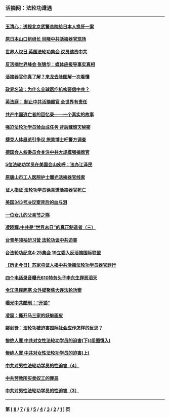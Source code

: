 ### 活摘网：法轮功遭遇
---
#### [玉清心：透视北京武警总院给日本人换肝一案](../../pages/nf5881/n13771978.md?05250430) 
#### [原日本山口组组长 目睹中共活摘器官现场](../../pages/nf5881/n13767360.md?05250430) 
#### [世界人权日 英国法轮功集会 议员谴责中共](../../pages/nf5881/n13431763.md?05250430) 
#### [反活摘世界峰会 张锦华：媒体应报导事实真相](../../pages/nf5881/n13278502.md?05250430) 
#### [活摘器官你真了解？来龙去脉图解一次看懂](../../pages/nf5881/n13013820.md?05250430) 
#### [政界名流：为什么全球医疗机构要信中共？](../../pages/nf5881/n11945479.md?05250430) 
#### [英法庭： 制止中共活摘器官 全世界有责任](../../pages/nf5881/n11330691.md?05250430) 
#### [共产中国逃亡者的回忆录——一个真实的故事](../../pages/nf5881/n10918649.md?05250430) 
#### [强迫法轮功学员验血成任务 背后藏惊天秘密](../../pages/nf5881/n4252384.md?05250430) 
#### [捷克人体展览引争议 旅美博士吁警方调查](../../pages/nf5881/n9429187.md?05250430) 
#### [德国会人权委员会关注中共大规模强摘器官](../../pages/nf5881/n8418950.md?05250430) 
#### [5位法轮功学员在美国会山疾呼：法办江泽民](../../pages/nf5881/n8101519.md?05250430) 
#### [原唐山市工人医院护士曝光活摘器官线索](../../pages/nf5881/n8076384.md?05250430) 
#### [证人指证 法轮功学员徐真遭活摘器官死亡](../../pages/nf5881/n8042467.md?05250430) 
#### [美国343号决议案背后的血与泪](../../pages/nf5881/n8020684.md?05250430) 
#### [一位女儿的父亲节之殇](../../pages/nf5881/n8014122.md?05250430) 
#### [凌晓辉:中共是“世界末日”的真正制造者（三）](../../pages/nf5881/n4210333.md?05250430) 
#### [台青年领袖研习营 法轮功谈中共迫害](../../pages/nf5881/n4141857.md?05250430) 
#### [台法轮功纪念4‧25集会 19立委入反活摘国际联盟](../../pages/nf5881/n4141821.md?05250430) 
#### [【历史今日】苏家屯证人揭中共活摘法轮功学员器官罪行](../../pages/nf5881/n4135912.md?05250430) 
#### [四个电话录音曝光610特务头子李东生罪恶滔天](../../pages/nf5881/n4040060.md?05250430) 
#### [令江泽民胆寒 众外媒聚焦大连法轮功案](../../pages/nf5881/n3932671.md?05250430) 
#### [曝光中共酷刑：“开锁”](../../pages/nf5881/n3889373.md?05250430) 
#### [凌宸：撕开马三家的妖魅画皮](../../pages/nf5881/n3849369.md?05250430) 
#### [郦剑锋：法轮功被迫害国际社会应作怎样的反思？](../../pages/nf5881/n3824560.md?05250430) 
#### [惨绝人寰 中共对女性法轮功学员的迫害(下)(组图慎入)](../../pages/nf5881/n3816285.md?05250430) 
#### [惨绝人寰 中共对女性法轮功学员的迫害(上)](../../pages/nf5881/n3815374.md?05250430) 
#### [中共对男性法轮功学员的性迫害（4）](../../pages/nf5881/n3769144.md?05250430) 
#### [中共劳教所买卖奴工的罪恶](../../pages/nf5881/n3769378.md?05250430) 
#### [中共对男性法轮功学员的性迫害（3）](../../pages/nf5881/n3768231.md?05250430) 

---
#### 第 [ [8](./8.md?05250430) / [7](./7.md?05250430) / [6](./6.md?05250430) / [5](./5.md?05250430) / [4](./4.md?05250430) / [3](./3.md?05250430) / [2](./2.md?05250430) / [1](./1.md?05250430) ] 页

